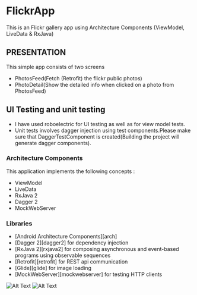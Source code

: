 # FlickrApp
This is an Flickr gallery app  using Architecture Components (ViewModel, LiveData & RxJava)

## PRESENTATION
This simple app consists of  two screens
* PhotosFeed(Fetch (Retrofit) the flickr public photos)
* PhotoDetail(Show the detailed info when clicked on a photo from PhotosFeed)


## UI Testing and unit testing
* I have used roboelectric for UI testing as well as for view model tests.
* Unit tests involves dagger injection using test components.Please make sure that DaggerTestComponent is created(Building the project will generate dagger components).

### Architecture Components
This application implements the following concepts :
- ViewModel
- LiveData
- RxJava 2
- Dagger 2
- MockWebServer

### Libraries
* [Android Architecture Components][arch]
* [Dagger 2][dagger2] for dependency injection
* [RxJava 2][rxjava2] for composing asynchronous and event-based programs using observable sequences
* [Retrofit][retrofit] for REST api communication
* [Glide][glide] for image loading
* [MockWebServer][mockwebserver] for testing HTTP clients

![Alt Text](https://i.imgur.com/a/3xdZXOr.png)
![Alt Text](https://i.imgur.com/a/wDxxC9P.png)


